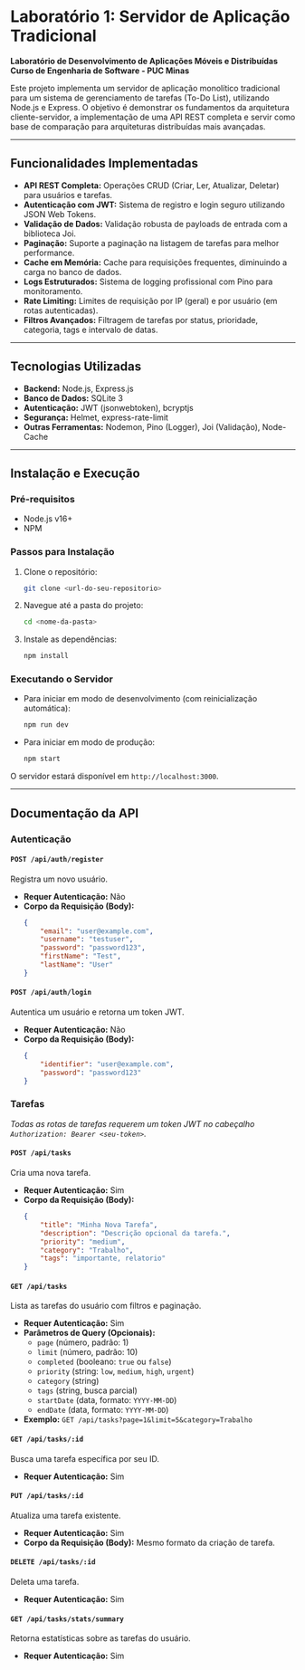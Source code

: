 # Laboratório 1: Servidor de Aplicação Tradicional

**Laboratório de Desenvolvimento de Aplicações Móveis e Distribuídas**
**Curso de Engenharia de Software - PUC Minas**

Este projeto implementa um servidor de aplicação monolítico tradicional para um sistema de gerenciamento de tarefas (To-Do List), utilizando Node.js e Express. O objetivo é demonstrar os fundamentos da arquitetura cliente-servidor, a implementação de uma API REST completa e servir como base de comparação para arquiteturas distribuídas mais avançadas.

---

## Funcionalidades Implementadas

* **API REST Completa:** Operações CRUD (Criar, Ler, Atualizar, Deletar) para usuários e tarefas.
* **Autenticação com JWT:** Sistema de registro e login seguro utilizando JSON Web Tokens.
* **Validação de Dados:** Validação robusta de payloads de entrada com a biblioteca Joi.
* **Paginação:** Suporte a paginação na listagem de tarefas para melhor performance.
* **Cache em Memória:** Cache para requisições frequentes, diminuindo a carga no banco de dados.
* **Logs Estruturados:** Sistema de logging profissional com Pino para monitoramento.
* **Rate Limiting:** Limites de requisição por IP (geral) e por usuário (em rotas autenticadas).
* **Filtros Avançados:** Filtragem de tarefas por status, prioridade, categoria, tags e intervalo de datas.

---

## Tecnologias Utilizadas

* **Backend:** Node.js, Express.js
* **Banco de Dados:** SQLite 3
* **Autenticação:** JWT (jsonwebtoken), bcryptjs
* **Segurança:** Helmet, express-rate-limit
* **Outras Ferramentas:** Nodemon, Pino (Logger), Joi (Validação), Node-Cache

---

## Instalação e Execução

### Pré-requisitos
* Node.js v16+
* NPM

### Passos para Instalação

1.  Clone o repositório:
    ```bash
    git clone <url-do-seu-repositorio>
    ```

2.  Navegue até a pasta do projeto:
    ```bash
    cd <nome-da-pasta>
    ```

3.  Instale as dependências:
    ```bash
    npm install
    ```

### Executando o Servidor

* Para iniciar em modo de desenvolvimento (com reinicialização automática):
    ```bash
    npm run dev
    ```

* Para iniciar em modo de produção:
    ```bash
    npm start
    ```

O servidor estará disponível em `http://localhost:3000`.

---

## Documentação da API

### Autenticação

#### `POST /api/auth/register`
Registra um novo usuário.
* **Requer Autenticação:** Não
* **Corpo da Requisição (Body):**
    ```json
    {
        "email": "user@example.com",
        "username": "testuser",
        "password": "password123",
        "firstName": "Test",
        "lastName": "User"
    }
    ```

#### `POST /api/auth/login`
Autentica um usuário e retorna um token JWT.
* **Requer Autenticação:** Não
* **Corpo da Requisição (Body):**
    ```json
    {
        "identifier": "user@example.com",
        "password": "password123"
    }
    ```

### Tarefas

_Todas as rotas de tarefas requerem um token JWT no cabeçalho `Authorization: Bearer <seu-token>`._

#### `POST /api/tasks`
Cria uma nova tarefa.
* **Requer Autenticação:** Sim
* **Corpo da Requisição (Body):**
    ```json
    {
        "title": "Minha Nova Tarefa",
        "description": "Descrição opcional da tarefa.",
        "priority": "medium",
        "category": "Trabalho",
        "tags": "importante, relatorio"
    }
    ```

#### `GET /api/tasks`
Lista as tarefas do usuário com filtros e paginação.
* **Requer Autenticação:** Sim
* **Parâmetros de Query (Opcionais):**
    * `page` (número, padrão: 1)
    * `limit` (número, padrão: 10)
    * `completed` (booleano: `true` ou `false`)
    * `priority` (string: `low`, `medium`, `high`, `urgent`)
    * `category` (string)
    * `tags` (string, busca parcial)
    * `startDate` (data, formato: `YYYY-MM-DD`)
    * `endDate` (data, formato: `YYYY-MM-DD`)
* **Exemplo:** `GET /api/tasks?page=1&limit=5&category=Trabalho`

#### `GET /api/tasks/:id`
Busca uma tarefa específica por seu ID.
* **Requer Autenticação:** Sim

#### `PUT /api/tasks/:id`
Atualiza uma tarefa existente.
* **Requer Autenticação:** Sim
* **Corpo da Requisição (Body):** Mesmo formato da criação de tarefa.

#### `DELETE /api/tasks/:id`
Deleta uma tarefa.
* **Requer Autenticação:** Sim

#### `GET /api/tasks/stats/summary`
Retorna estatísticas sobre as tarefas do usuário.
* **Requer Autenticação:** Sim